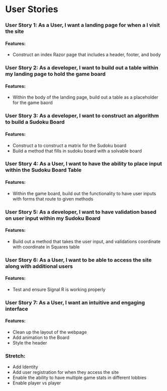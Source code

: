 # User Stories

### User Story 1: As a User, I want a landing page for when a I visit the site
#### Features:
-	Construct an index Razor page that includes a header, footer, and body
### User Story 2: As a developer, I want to build out a table within my landing page to hold the game board
#### Features:
-	Within the body of the landing page, build out a table as a placeholder for the game baord
### User Story 3: As a developer, I want to construct an algorithm to build a Sudoku Board
#### Features:
-	Construct a to construct a matrix for the Sudoku board
-	Build a method that fills in sudoku board with a solvable board
### User Story 4: As a User, I want to have the ability to place input within the Sudoku Board Table 
#### Features:
-	Within the game board, build out the functionality to have user inputs with forms that route to given methods
### User Story 5: As a developer, I want to have validation based on user input within my Sudoku Board 
#### Features:
-	Build out a method that takes the user input, and validations coordinate with coordinate in Squares table
### User Story 6: As a User, I want to be able to access the site along with additional users
#### Features:
-	Test and ensure Signal R is working properly
### User Story 7: As a User, I want an intuitive and engaging interface
#### Features:
-	Clean up the layout of the webpage
-	Add animation to the Board
-	Style the header
### Stretch:
-	Add Identity
-	Add user registration for when they access the site
-	Enable the ability to have multiple game stats in different lobbies
-	Enable player vs player

